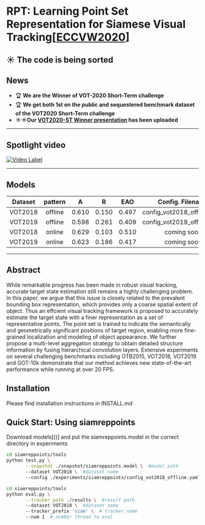 # RPT: Learning Point Set Representation for Siamese Visual Tracking[[ECCVW2020](https://arxiv.org/abs/2008.03467)]


## :sunny: The code is being sorted


## News
- :trophy: **We are the Winner of VOT-2020 Short-Term challenge**
- :trophy: **We get both 1st on the public and sequestered benchmark dataset of the VOT2020 Short-Term challenge**
- :sunny::sunny:**Our [VOT2020-ST Winner presentation](https://github.com/zhanght021/RPT/blob/master/VOT-ST2020%2BWinners%2BPresentation.pdf) has been uploaded**


----
## Spotlight video

[![Video Label](https://i0.hdslb.com/bfs/album/1ea9e961083d81f7fed53d22ed8698a1ac2307f9.jpg@518w_1e_1c.jpg)](https://www.bilibili.com/video/BV17v41117cZ)


---
## Models
| Dataset | pattern | A | R | EAO | Config. Filename |
|:---:|:---:|:---:|:---:|:---:|:---:|
| VOT2018 | offline | 0.610 | 0.150 | 0.497 | config_vot2018_offline.yaml |
| VOT2019 | offline | 0.598 | 0.261 | 0.409 | config_vot2019_offline.yaml |
| VOT2018 | online | 0.629 | 0.103 | 0.510 | coming soon |
| VOT2019 | online | 0.623 | 0.186 | 0.417 | coming soon |

----
## Abstract
While remarkable progress has been made in robust visual tracking, accurate target state estimation still remains a highly challenging problem. In this paper, we argue that this issue is closely related to the prevalent bounding box representation, which provides only a coarse spatial extent of object. Thus an effcient visual tracking framework is proposed to accurately estimate the target state with a finer representation as a set of representative points. The point set is trained to indicate the semantically and geometrically significant positions of target region, enabling more fine-grained localization and modeling of object appearance. We further propose a multi-level aggregation strategy to obtain detailed structure information by fusing hierarchical convolution layers. Extensive experiments on several challenging benchmarks including OTB2015, VOT2018, VOT2019 and GOT-10k demonstrate that our method achieves new state-of-the-art performance while running at over 20 FPS.


## Installation
Please find installation instructions in INSTALL.md

## Quick Start: Using siamreppoints

Download models[()] and put the siamreppoints.model in the correct directory in experiments

```bash
cd siamreppoints/tools
python test.py \
       --snapshot ./snapshot/siamreppoints.model \  #model path
       --dataset VOT2018 \  #dataset name
       --config ./experiments/siamreppoints/config_vot2018_offline.yaml  #config file 
```


```bash
cd siamreppoints/tools
python eval.py \
       --tracker_path ./results \  #result path
       --dataset VOT2018 \  #dataset name
       --tracker_prefix 'siam' \  # tracker_name
       --num 1  # number thread to eval
```
